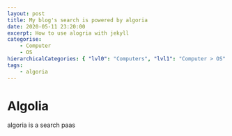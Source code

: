 ```yaml
---
layout: post
title: My blog's search is powered by algoria
date: 2020-05-11 23:20:00
excerpt: How to use alogria with jekyll
categorise:
    - Computer
    - OS
hierarchicalCategories: { "lvl0": "Computers", "lvl1": "Computer > OS" }
tags:
    - algoria
---
```


# Algolia

algoria is a search paas
